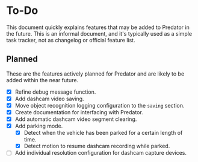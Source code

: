 # To-Do

This document quickly explains features that may be added to Predator in the future. This is an informal document, and it's typically used as a simple task tracker, not as changelog or official feature list.


## Planned

These are the features actively planned for Predator and are likely to be added within the near future.

- [X] Refine debug message function.
- [X] Add dashcam video saving.
- [X] Move object recognition logging configuration to the `saving` section.
- [X] Create documentation for interfacing with Predator.
- [X] Add automatic dashcam video segment clearing.
- [X] Add parking mode.
    - [X] Detect when the vehicle has been parked for a certain length of time.
    - [X] Detect motion to resume dashcam recording while parked.
- [ ] Add individual resolution configuration for dashcam capture devices.
